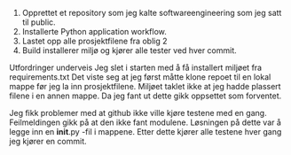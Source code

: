 1. Opprettet et repository som jeg kalte softwareengineering som jeg satt til public.
2. Installerte Python application workflow.
3. Lastet opp alle prosjektfilene fra oblig 2
4. Build installerer miljø og kjører alle tester ved hver commit.

Utfordringer underveis
Jeg slet i starten med å få installert miljøet fra requirements.txt Det viste seg at
jeg først måtte klone repoet til en lokal mappe før jeg la inn prosjektfilene. Miljøet
taklet ikke at jeg hadde plassert filene i en annen mappe. Da jeg fant ut dette gikk 
oppsettet som forventet.

Jeg fikk problemer med at github ikke ville kjøre testene med en gang. Feilmeldingen gikk
på at den ikke fant modulene. Løsningen på dette var å legge inn en __init__.py -fil 
i mappene. Etter dette kjører alle testene hver gang jeg kjører en commit.
